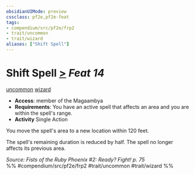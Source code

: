 ```yaml
---
obsidianUIMode: preview
cssclass: pf2e,pf2e-feat
tags:
- compendium/src/pf2e/frp2
- trait/uncommon
- trait/wizard
aliases: ["Shift Spell"]
---
```

# Shift Spell  [>](chapter-9-playing-the-game.md#Actions "Single Action") *Feat 14*  
[uncommon](uncommon.md "Uncommon Rarity Trait")  [wizard](Reference/Rules/Traits/wizard.md "Wizard Class Trait")  

- **Access**: member of the Magaambya
- **Requirements**: You have an active spell that affects an area and you are within the spell's range.
- **Activity** Single Action

You move the spell's area to a new location within 120 feet.

The spell's remaining duration is reduced by half. The spell no longer affects its previous area.

*Source: Fists of the Ruby Phoenix #2: Ready? Fight! p. 75*  
%% #compendium/src/pf2e/frp2 #trait/uncommon #trait/wizard %%